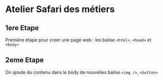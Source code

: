 # Atelier Safari des métiers

## 1ere Etape

Première étape pour creer une page web :
les balise ``<html>``, ``<head>`` et ``<body>``

## 2eme Etape

On ajoute du contenu dans le body
de nouvelles balise ``<img />``, ``<button>``

